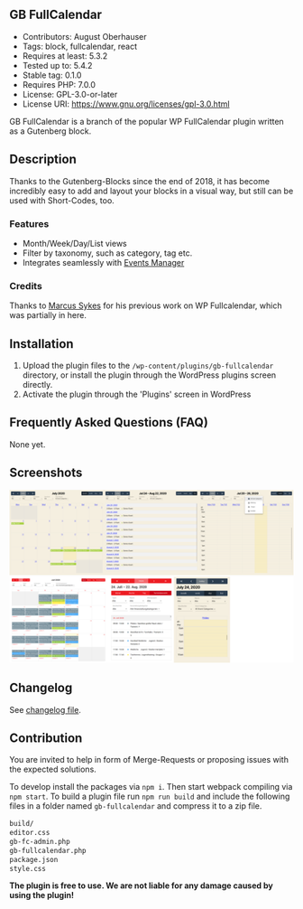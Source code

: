 ## GB FullCalendar
- Contributors:      August Oberhauser
- Tags:              block, fullcalendar, react
- Requires at least: 5.3.2
- Tested up to:      5.4.2
- Stable tag:        0.1.0
- Requires PHP:      7.0.0
- License:           GPL-3.0-or-later
- License URI:       https://www.gnu.org/licenses/gpl-3.0.html

GB FullCalendar is a branch of the popular WP FullCalendar plugin written as a Gutenberg block.

## Description

Thanks to the Gutenberg-Blocks since the end of 2018, it has become incredibly easy to add and layout your blocks in a 
visual way, but still can be used with Short-Codes, too.

### Features

- Month/Week/Day/List views
- Filter by taxonomy, such as category, tag etc.
- Integrates seamlessly with [Events Manager](http://wordpress.org/extend/plugins/events-manager/)

### Credits

Thanks to [Marcus Sykes](https://profiles.wordpress.org/netweblogic/) for his previous work on WP Fullcalendar, which was partially in here.

## Installation

1. Upload the plugin files to the `/wp-content/plugins/gb-fullcalendar` directory, or install the plugin through the WordPress plugins screen directly.
2. Activate the plugin through the 'Plugins' screen in WordPress


## Frequently Asked Questions (FAQ)

None yet.

## Screenshots

![Desktop](./assets/GB-FullCalendar-desktop.png)
![Mobile & Theme](./assets/GB-FullCalendar-theme-mobil.png)

## Changelog

See [changelog file](./CHANGELOG.md).

## Contribution

You are invited to help in form of Merge-Requests or proposing issues with the expected solutions.

To develop install the packages via `npm i`. Then start webpack compiling via `npm start`.
To build a plugin file run `npm run build` and include the following files in a folder named `gb-fullcalendar` and compress it to a zip file.

```
build/
editor.css
gb-fc-admin.php
gb-fullcalendar.php
package.json
style.css
```

**The plugin is free to use. We are not liable for any damage caused by using the plugin!**
